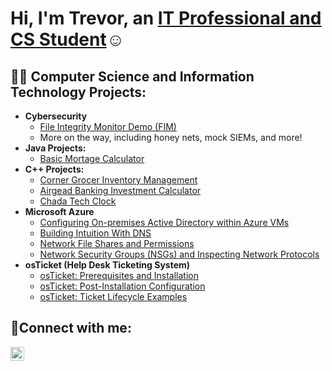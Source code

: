 <h1>Hi, I'm Trevor, an <a href="https://www.linkedin.com/in/trevorbrandt--/">IT Professional and CS Student</a>☺</h1>

<h2>👨‍💻 Computer Science and Information Technology Projects:</h2>

- <b>Cybersecurity</b>
  - [File Integrity Monitor Demo (FIM)](https://github.com/TrevorBrandtcs/fim-demo)
  - More on the way, including honey nets, mock SIEMs, and more!
- <b>Java Projects:</b>
  - [Basic Mortage Calculator](https://github.com/trevorbrandtcs/basicmortgagecalc)
- <b>C++ Projects:</b>
  - [Corner Grocer Inventory Management](https://github.com/trevorbrandtcs/cornergrocer)
  - [Airgead Banking Investment Calculator](https://github.com/trevorbrandtcs/airgeadbanking)
  - [Chada Tech Clock](https://github.com/trevorbrandtcs/chadatech)
- <b>Microsoft Azure</b>
  - [Configuring On-premises Active Directory within Azure VMs](https://github.com/trevorbrandtcs/configure-ad)
  - [Building Intuition With DNS](https://github.com/TrevorBrandtcs/dns-intuition)
  - [Network File Shares and Permissions](https://github.com/TrevorBrandtcs/file-shares-and-permissions)
  - [Network Security Groups (NSGs) and Inspecting Network Protocols](https://github.com/trevorbrandtcs/azure-network-protocols)
- <b>osTicket (Help Desk Ticketing System)</b>
  - [osTicket: Prerequisites and Installation](https://github.com/trevorbrandtcs/osticket-prereqs)
  - [osTicket: Post-Installation Configuration](https://github.com/trevorbrandtcs/post-install-config)
  - [osTicket: Ticket Lifecycle Examples](https://github.com/trevorbrandtcs/ticket-lifecycle)


<h2>🤳Connect with me:</h2>

[<img align="left" alt="Trevor | LinkedIn" width="22px" src="https://cdn.jsdelivr.net/npm/simple-icons@v3/icons/linkedin.svg" />][linkedin]


[linkedin]: https://www.linkedin.com/in/trevorbrandt--/
